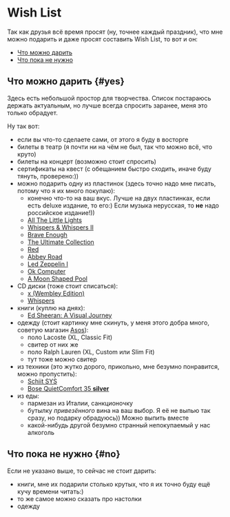 # Wish List

Так как друзья всё время просят (ну, точнее каждый праздник), что мне можно подарить и даже просят составить Wish List, то вот и он:

- [Что можно дарить](#yes)
- [Что пока не нужно](#no)

## Что можно дарить {#yes}

Здесь есть небольшой простор для творчества.
Список постараюсь держать актуальным, но лучше всегда спросить заранее, меня это только обрадует.

Ну так вот:

- если вы что-то сделаете сами, от этого я буду в восторге
- билеты в театр (я почти ни на чём не был, так что можно всё, что круто)
- билеты на концерт (возможно стоит спросить)
- сертификаты на квест (с обещанием быстро сходить, иначе буду тянуть, проверено:))
- можно подарить одну из пластинок (здесь точно надо мне писать, потому что я их много покупаю):
  - конечно что-то на ваш вкус.
    Лучше на двух пластинках, если есть deluxe издание, то его:)
    Если музыка нерусская, то **не** надо российское издание!))
  - [All The Little Lights](https://www.amazon.co.uk/dp/B00ANWQ1H6)
  - [Whispers & Whispers II](http://passenger.limitedrun.com/products/547261-whispers-whispers-ii-limited-edition-double-gatefold-vinyl-box-set?view=f15250)
  - [Brave Enough](https://www.amazon.co.uk/dp/B01HOCUMYK)
  - [The Ultimate Collection](https://www.amazon.co.uk/dp/B01LZV5G7U)
  - [Red](https://www.amazon.co.uk/dp/B009NT0I06)
  - [Abbey Road](https://www.amazon.co.uk/dp/B0041KVZ1I)
  - [Led Zeppelin I](https://www.amazon.co.uk/dp/B00IXHBMLS)
  - [Ok Computer](https://www.amazon.co.uk/dp/B01F0XPTIY)
  - [A Moon Shaped Pool](https://www.amazon.co.uk/dp/B01FDF12UI)
  <!-- - [](https://www.amazon.co.uk/dp/) -->
- CD диски (тоже стоит списаться):
  - [x (Wembley Edition)](https://www.amazon.co.uk/dp/B016V8QFTE)
  - [Whispers](https://www.amazon.co.uk/dp/B00J8GIY6E)
- книги (куплю на днях):
  - [Ed Sheeran: A Visual Journey](https://www.amazon.co.uk/dp/1844037940)
- одежду (стоит картинку мне скинуть, у меня этого добра много, советую магазин [Asos](http://www.asos.com/ru/men/?r=1)):
  - поло Lacoste (XL, Classic Fit)
  - свитер от них же
  - поло Ralph Lauren (XL, Custom или Slim Fit)
  - тут тоже можно свитер
- из техники (это жутко дорого, прикольно, мне безумно понравится, можно пропустить):
  - [Schiit SYS](http://schiit.com/products/sys)
  - [Bose QuietComfort 35 **silver**](https://www.amazon.com/dp/B01E3SNO1G)
- из еды:
  - пармезан из Италии, санкционочку
  - бутылку *привезённого* вина на ваш выбор.
    Я её не выпью так сразу, но подарку обрадуюсь))
    Можно выпить вместе
  - какой-нибудь другой безумно странный непокупаемый у нас алкоголь

## Что пока не нужно {#no}

Если не указано выше, то сейчас не стоит дарить:

- книги, мне их подарили столько крутых, что я их точно буду ещё кучу времени читать:)
- то же самое можно сказать про настолки
- одежду
